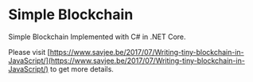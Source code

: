 # Simple Blockchain
Simple Blockchain Implemented with C# in .NET Core.

Please visit [https://www.savjee.be/2017/07/Writing-tiny-blockchain-in-JavaScript/](https://www.savjee.be/2017/07/Writing-tiny-blockchain-in-JavaScript/) to get more details.